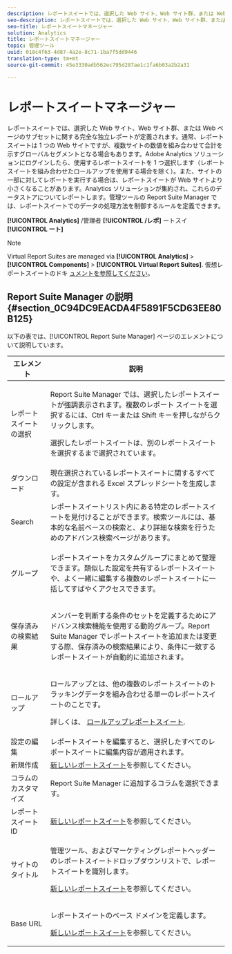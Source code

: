 ```yaml
---
description: レポートスイートでは、選択した Web サイト、Web サイト群、または Web ページのサブセットに関する完全な独立レポートが定義されます。通常、レポートスイートは 1 つの Web サイトですが、複数サイトの数値を組み合わせて合計を示すグローバルセグメントとなる場合もあります。Adobe Analytics ソリューションにログインしたら、使用するレポートスイートを 1 つ選択します（レポートスイートを組み合わせたロールアップを使用する場合を除く）。また、サイトの一部に対してレポートを実行する場合は、レポートスイートが Web サイトより小さくなることがあります。Analytics ソリューションが集約され、これらのデータストアについてレポートします。管理ツールの Report Suite Manager では、レポートスイートでのデータの処理方法を制御するルールを定義できます。
seo-description: レポートスイートでは、選択した Web サイト、Web サイト群、または Web ページのサブセットに関する完全な独立レポートが定義されます。通常、レポートスイートは 1 つの Web サイトですが、複数サイトの数値を組み合わせて合計を示すグローバルセグメントとなる場合もあります。Adobe Analytics ソリューションにログインしたら、使用するレポートスイートを 1 つ選択します（レポートスイートを組み合わせたロールアップを使用する場合を除く）。また、サイトの一部に対してレポートを実行する場合は、レポートスイートが Web サイトより小さくなることがあります。Analytics ソリューションが集約され、これらのデータストアについてレポートします。管理ツールの Report Suite Manager では、レポートスイートでのデータの処理方法を制御するルールを定義できます。
seo-title: レポートスイートマネージャー
solution: Analytics
title: レポートスイートマネージャー
topic: 管理ツール
uuid: 018c4f63-4d87-4a2e-8c71-1ba7f5dd9446
translation-type: tm+mt
source-git-commit: 45e3330adb562ec795d287ae1c1fa6b03a2b2a31

---
```



# レポートスイートマネージャー

レポートスイートでは、選択した Web サイト、Web サイト群、または Web ページのサブセットに関する完全な独立レポートが定義されます。通常、レポートスイートは 1 つの Web サイトですが、複数サイトの数値を組み合わせて合計を示すグローバルセグメントとなる場合もあります。Adobe Analytics ソリューションにログインしたら、使用するレポートスイートを 1 つ選択します（レポートスイートを組み合わせたロールアップを使用する場合を除く）。また、サイトの一部に対してレポートを実行する場合は、レポートスイートが Web サイトより小さくなることがあります。Analytics ソリューションが集約され、これらのデータストアについてレポートします。管理ツールの Report Suite Manager では、レポートスイートでのデータの処理方法を制御するルールを定義できます。

**[!UICONTROL Analytics]** /管理者 **[!UICONTROL /レポ]** ートスイ **[!UICONTROL ート]**

>[!NOTE]
>
>Virtual Report Suites are managed via **[!UICONTROL Analytics]** &gt; **[!UICONTROL Components]** &gt; **[!UICONTROL Virtual Report Suites]**. 仮想レポートスイートのドキ [ュメントを参照してください](/help/components/vrs/vrs-about.md)。

## Report Suite Manager の説明 {#section_0C94DC9EACDA4F5891F5CD63EE80B125}

以下の表では、[!UICONTROL Report Suite Manager] ページのエレメントについて説明しています。

<table id="table_F739FBD8DB8D409E916F12F61C5953D0"> 
 <thead> 
  <tr> 
   <th colname="col1" class="entry"> エレメント </th> 
   <th colname="col2" class="entry"> 説明 </th> 
  </tr> 
 </thead>
 <tbody> 
  <tr> 
   <td colname="col1"> <span class="wintitle"> レポートスイートの選択</span> </td> 
   <td colname="col2"> <p><span class="wintitle">Report Suite Manager</span> では、選択したレポートスイートが強調表示されます。複数のレポート スイートを選択するには、<span class="uicontrol">Ctrl</span> キーまたは <span class="uicontrol">Shift</span> キーを押しながらクリックします。 </p> <p>選択したレポートスイートは、別のレポートスイートを選択するまで選択されています。 </p> </td> 
  </tr> 
  <tr> 
   <td colname="col1"> <span class="wintitle"> ダウンロード</span> </td> 
   <td colname="col2"> 現在選択されているレポートスイートに関するすべての設定が含まれる Excel スプレッドシートを生成します。 </td> 
  </tr> 
  <tr> 
   <td colname="col1"> <span class="wintitle"> Search</span> </td> 
   <td colname="col2"> レポートスイートリスト内にある特定のレポートスイートを見付けることができます。検索ツールには、基本的な名前ベースの検索と、より詳細な検索を行うためのアドバンス検索ページがあります。 </td> 
  </tr> 
  <tr> 
   <td colname="col1"> <span class="wintitle">グループ </span> </td> 
   <td colname="col2"> <p> レポートスイートをカスタムグループにまとめて整理できます。類似した設定を共有するレポートスイートや、よく一緒に編集する複数のレポートスイートに一括してすばやくアクセスできます。 </p> </td> 
  </tr> 
  <tr> 
   <td colname="col1"> <span class="wintitle"> 保存済みの検索結果</span> </td> 
   <td colname="col2"> <p>メンバーを判断する条件のセットを定義するために<span class="wintitle">アドバンス検索</span>機能を使用する動的グループ。<span class="wintitle">Report Suite Manager</span> でレポートスイートを追加または変更する際、<span class="wintitle">保存済みの検索結果</span>により、条件に一致するレポートスイートが自動的に追加されます。 </p> </td> 
  </tr> 
  <tr> 
   <td colname="col1"> <span class="wintitle"> ロールアップ</span> </td> 
   <td colname="col2"> <p>ロールアップとは、他の複数のレポートスイートのトラッキングデータを組み合わせる単一のレポートスイートのことです。 </p> <p>詳しくは、 <a href="/help/admin/c-manage-report-suites/rollup-report-suite.md" format="dita" scope="local"> ロールアップレポートスイート</a>. </p> </td> 
  </tr> 
  <tr> 
   <td colname="col1"> <span class="wintitle"> 設定の編集</span> </td> 
   <td colname="col2"> レポートスイートを編集すると、選択したすべてのレポートスイートに編集内容が適用されます。 </td> 
  </tr> 
  <tr> 
   <td colname="col1"> <span class="wintitle"> 新規作成</span> </td> 
   <td colname="col2"><a href="/help/admin/c-manage-report-suites/c-new-report-suite/new-report-suite.md" format="dita" scope="local">新しいレポートスイート</a>を参照してください。 </td> 
  </tr> 
  <tr> 
   <td colname="col1"> <span class="wintitle"> コラムのカスタマイズ</span> </td> 
   <td colname="col2"><span class="wintitle">Report Suite Manager</span> に追加するコラムを選択できます。 </td> 
  </tr> 
  <tr> 
   <td colname="col1"> <span class="wintitle">レポートスイート ID</span> </td> 
   <td colname="col2"><a href="/help/admin/c-manage-report-suites/c-new-report-suite/new-report-suite.md" format="dita" scope="local">新しいレポートスイート</a>を参照してください。 </td> 
  </tr> 
  <tr> 
   <td colname="col1"> <span class="wintitle"> サイトのタイトル</span> </td> 
   <td colname="col2"> <p>管理ツール、およびマーケティングレポートヘッダーのレポートスイートドロップダウンリストで、レポートスイートを識別します。 </p> <p><a href="/help/admin/c-manage-report-suites/c-new-report-suite/new-report-suite.md" format="dita" scope="local">新しいレポートスイート</a>を参照してください。 </p> </td> 
  </tr> 
  <tr> 
   <td colname="col1"> <span class="wintitle"> Base URL</span> </td> 
   <td colname="col2"> <p>レポートスイートのベース ドメインを定義します。 </p> <p><a href="/help/admin/c-manage-report-suites/c-new-report-suite/new-report-suite.md" format="dita" scope="local">新しいレポートスイート</a>を参照してください。 </p> </td> 
  </tr> 
 </tbody> 
</table>

